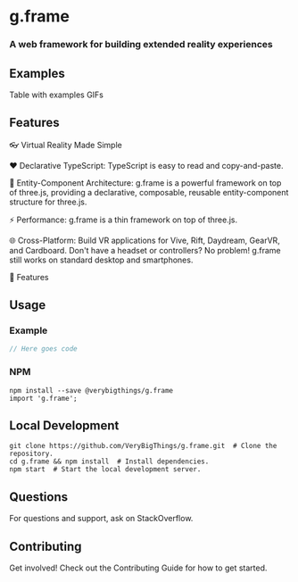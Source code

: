 # g.frame

### A web framework for building extended reality experiences

## Examples

Table with examples GIFs

## Features

👓 Virtual Reality Made Simple

❤️ Declarative TypeScript: TypeScript is easy to read and copy-and-paste.

🔌 Entity-Component Architecture: g.frame is a powerful framework on top of three.js, providing a declarative, composable, reusable entity-component structure for three.js.

⚡️ Performance: g.frame is a thin framework on top of three.js.

🌐 Cross-Platform: Build VR applications for Vive, Rift, Daydream, GearVR, and Cardboard. Don't have a headset or controllers? No problem! g.frame still works on standard desktop and smartphones.

🏃 Features

## Usage

### Example
```typescript
// Here goes code
```
### NPM
```$xslt
npm install --save @verybigthings/g.frame
import 'g.frame'; 
```

## Local Development
```$xslt
git clone https://github.com/VeryBigThings/g.frame.git  # Clone the repository.
cd g.frame && npm install  # Install dependencies.
npm start  # Start the local development server.
```

## Questions
For questions and support, ask on StackOverflow.

## Contributing
Get involved! Check out the Contributing Guide for how to get started.
